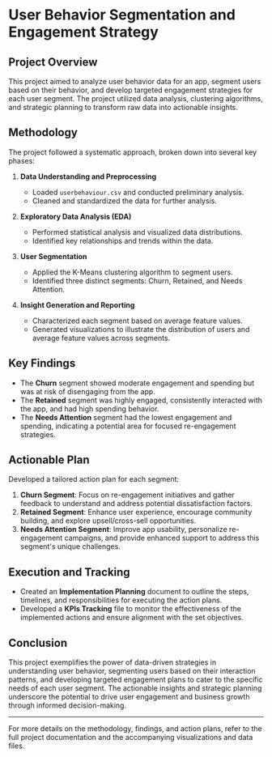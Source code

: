 # User Behavior Segmentation and Engagement Strategy

## Project Overview
This project aimed to analyze user behavior data for an app, segment users based on their behavior, and develop targeted engagement strategies for each user segment. The project utilized data analysis, clustering algorithms, and strategic planning to transform raw data into actionable insights.

## Methodology
The project followed a systematic approach, broken down into several key phases:

1. **Data Understanding and Preprocessing**
   - Loaded `userbehaviour.csv` and conducted preliminary analysis.
   - Cleaned and standardized the data for further analysis.

2. **Exploratory Data Analysis (EDA)**
   - Performed statistical analysis and visualized data distributions.
   - Identified key relationships and trends within the data.

3. **User Segmentation**
   - Applied the K-Means clustering algorithm to segment users.
   - Identified three distinct segments: Churn, Retained, and Needs Attention.

4. **Insight Generation and Reporting**
   - Characterized each segment based on average feature values.
   - Generated visualizations to illustrate the distribution of users and average feature values across segments.

## Key Findings
- The **Churn** segment showed moderate engagement and spending but was at risk of disengaging from the app.
- The **Retained** segment was highly engaged, consistently interacted with the app, and had high spending behavior.
- The **Needs Attention** segment had the lowest engagement and spending, indicating a potential area for focused re-engagement strategies.

## Actionable Plan
Developed a tailored action plan for each segment:

1. **Churn Segment**: Focus on re-engagement initiatives and gather feedback to understand and address potential dissatisfaction factors.
2. **Retained Segment**: Enhance user experience, encourage community building, and explore upsell/cross-sell opportunities.
3. **Needs Attention Segment**: Improve app usability, personalize re-engagement campaigns, and provide enhanced support to address this segment's unique challenges.

## Execution and Tracking
- Created an **Implementation Planning** document to outline the steps, timelines, and responsibilities for executing the action plans.
- Developed a **KPIs Tracking** file to monitor the effectiveness of the implemented actions and ensure alignment with the set objectives.

## Conclusion
This project exemplifies the power of data-driven strategies in understanding user behavior, segmenting users based on their interaction patterns, and developing targeted engagement plans to cater to the specific needs of each user segment. The actionable insights and strategic planning underscore the potential to drive user engagement and business growth through informed decision-making.

---

For more details on the methodology, findings, and action plans, refer to the full project documentation and the accompanying visualizations and data files.
 
